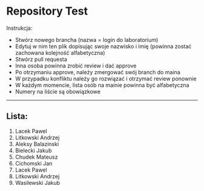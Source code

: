 # Repository Test
Instrukcja:
* Stwórz nowego brancha (nazwa = login do laboratorium)
* Edytuj w nim ten plik dopisując swoje nazwisko i imię (powinna zostać zachowana kolejność alfabetyczna)
* Stwórz pull requesta
* Inna osoba powinna zrobić review i dać approve
* Po otrzymaniu approve, należy zmergować swój branch do maina
* W przypadku konfliktu należy go rozwiązać i otrzymać review ponownie
* W każdym momencie, lista osób na mainie powinna być alfabetyczna
* Numery na liście są obowiązkowe
---
## Lista:
1. Lacek Pawel
2. Litkowski Andrzej
3. Aleksy Balazinski
1. Bielecki Jakub
2. Chudek Mateusz
3. Cichomski Jan
4. Lacek Pawel
5. Litkowski Andrzej
6. Wasilewski Jakub
